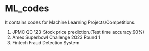 # ML_codes
It contains codes for Machine Learning Projects/Competitions.
1. JPMC QC '23-Stock price prediction.(Test time accuracy:90%)
2. Amex Superbowl Challenge 2023 Round 1
3. Fintech Fraud Detection System
